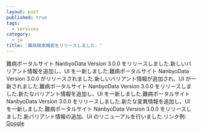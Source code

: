 ```yaml
---
layout: post
published: true
tags:
  - services
category:
  - ja
title: '難病検索機能をリリースしました．'
---
```


難病ポータルサイト NanbyoData Version 3.0.0 をリリースしました.新しいバリアント情報を追加し、UI を一新しました.難病ポータルサイト NanbyoData Version 3.0.0 がリリースされました.新しいバリアント情報が追加され、UI が一新されました.難病ポータルサイト NanbyoData Version 3.0.0 をリリースしました.新たなバリアント情報を追加し、UI を一新しました.難病ポータルサイト NanbyoData Version 3.0.0 をリリースしました.新たな変異情報を追加し、UI を一新しました.難病ポータルサイト NanbyoData Version 3.0.0 をリリースしました.新バリアント情報の追加、UI のリニューアルを行いました.リンク例: [Google](https://google.com)
